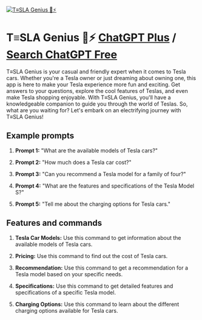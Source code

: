 
[![T≡SLA Genius  🚗⚡](https://files.oaiusercontent.com/file-TzXIpUCyvcuLr4TnuA8fhnW2?se=2123-10-18T06%3A56%3A46Z&sp=r&sv=2021-08-06&sr=b&rscc=max-age%3D31536000%2C%20immutable&rscd=attachment%3B%20filename%3D3f9523f1-0c10-4877-be72-f3010273e130.png&sig=uA2KvBMIB0Uz%2BL43XlPHRy8g0YlWWG%2BA/SdsjrrBfxI%3D)](https://chat.openai.com/g/g-SawQGy49u-t-sla-genius)

# T≡SLA Genius  🚗⚡ [ChatGPT Plus](https://chat.openai.com/g/g-SawQGy49u-t-sla-genius) / [Search ChatGPT Free](https://gptcall.net/index.html#/?search=T%E2%89%A1SLA%20Genius%20%20%F0%9F%9A%97%E2%9A%A1)

T≡SLA Genius is your casual and friendly expert when it comes to Tesla cars. Whether you're a Tesla owner or just dreaming about owning one, this app is here to make your Tesla experience more fun and exciting. Get answers to your questions, explore the cool features of Teslas, and even make Tesla shopping enjoyable. With T≡SLA Genius, you'll have a knowledgeable companion to guide you through the world of Teslas. So, what are you waiting for? Let's embark on an electrifying journey with T≡SLA Genius!

## Example prompts

1. **Prompt 1:** "What are the available models of Tesla cars?"

2. **Prompt 2:** "How much does a Tesla car cost?"

3. **Prompt 3:** "Can you recommend a Tesla model for a family of four?"

4. **Prompt 4:** "What are the features and specifications of the Tesla Model S?"

5. **Prompt 5:** "Tell me about the charging options for Tesla cars."

## Features and commands

1. **Tesla Car Models:** Use this command to get information about the available models of Tesla cars.

2. **Pricing:** Use this command to find out the cost of Tesla cars.

3. **Recommendation:** Use this command to get a recommendation for a Tesla model based on your specific needs.

4. **Specifications:** Use this command to get detailed features and specifications of a specific Tesla model.

5. **Charging Options:** Use this command to learn about the different charging options available for Tesla cars.


